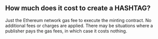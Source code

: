 ## How much does it cost to create a HASHTAG?

Just the Ethereum network gas fee to execute the minting contract. No
additional fees or charges are applied. There may be situations where a
publisher pays the gas fees, in which case it costs nothing.
